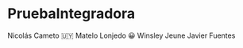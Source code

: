 # PruebaIntegradora

Nicolás Cameto :uruguay:
Matelo Lonjedo :grinning:
Winsley Jeune
Javier Fuentes
